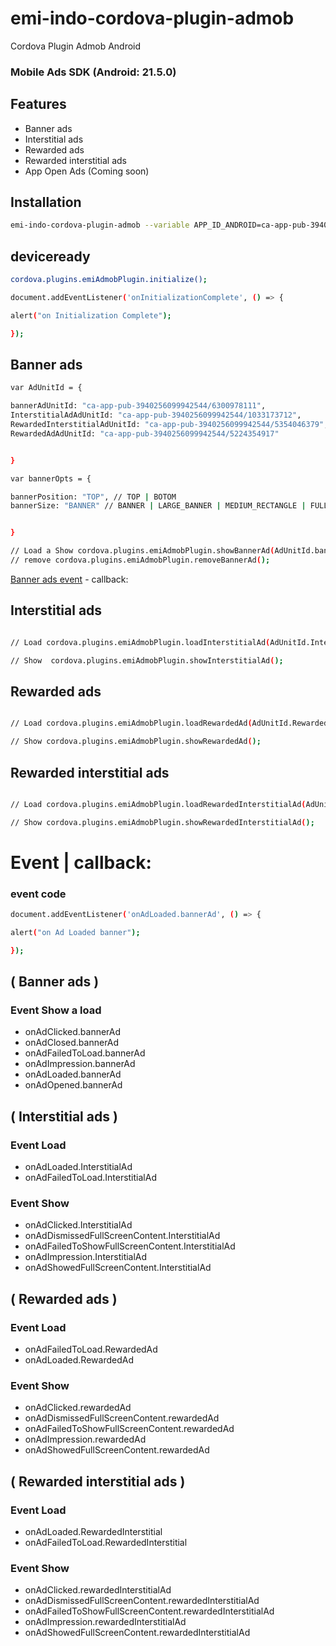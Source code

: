 # emi-indo-cordova-plugin-admob
 Cordova Plugin Admob Android

### Mobile Ads SDK (Android: 21.5.0)

 ## Features

- Banner ads
- Interstitial ads
- Rewarded ads
- Rewarded interstitial ads
- App Open Ads (Coming soon)




## Installation

```sh
emi-indo-cordova-plugin-admob --variable APP_ID_ANDROID=ca-app-pub-3940256099942544~3347511713
```


## deviceready

```sh
cordova.plugins.emiAdmobPlugin.initialize();

document.addEventListener('onInitializationComplete', () => {

alert("on Initialization Complete");

});


```
## Banner ads

```sh
var AdUnitId = {

bannerAdUnitId: "ca-app-pub-3940256099942544/6300978111",
InterstitialAdAdUnitId: "ca-app-pub-3940256099942544/1033173712",
RewardedInterstitialAdUnitId: "ca-app-pub-3940256099942544/5354046379",
RewardedAdAdUnitId: "ca-app-pub-3940256099942544/5224354917"


}

var bannerOpts = {

bannerPosition: "TOP", // TOP | BOTOM
bannerSize: "BANNER" // BANNER | LARGE_BANNER | MEDIUM_RECTANGLE | FULL_BANNER | LEADERBOARD |  (Smart Banners DEPRECATED)


}

// Load a Show cordova.plugins.emiAdmobPlugin.showBannerAd(AdUnitId.bannerAdUnitId, bannerOpts);
// remove cordova.plugins.emiAdmobPlugin.removeBannerAd();

```

 [Banner ads event](https://github.com/EMI-INDO/emi-indo-cordova-plugin-admob/edit/main/README.md#banner-ad) - callback:


## Interstitial ads

```sh

// Load cordova.plugins.emiAdmobPlugin.loadInterstitialAd(AdUnitId.InterstitialAdAdUnitId);

// Show  cordova.plugins.emiAdmobPlugin.showInterstitialAd();

```


## Rewarded ads

```sh

// Load cordova.plugins.emiAdmobPlugin.loadRewardedAd(AdUnitId.RewardedAdAdUnitId);

// Show cordova.plugins.emiAdmobPlugin.showRewardedAd();

```

## Rewarded interstitial ads

```sh

// Load cordova.plugins.emiAdmobPlugin.loadRewardedInterstitialAd(AdUnitId.RewardedInterstitialAdUnitId);

// Show cordova.plugins.emiAdmobPlugin.showRewardedInterstitialAd();

```








# Event | callback:
### event code

```sh
document.addEventListener('onAdLoaded.bannerAd', () => {

alert("on Ad Loaded banner");

});

```

## ( Banner ads )

### Event Show a load

- onAdClicked.bannerAd
- onAdClosed.bannerAd
- onAdFailedToLoad.bannerAd
- onAdImpression.bannerAd
- onAdLoaded.bannerAd
- onAdOpened.bannerAd




## ( Interstitial ads )

### Event Load

- onAdLoaded.InterstitialAd
- onAdFailedToLoad.InterstitialAd

### Event Show

- onAdClicked.InterstitialAd
- onAdDismissedFullScreenContent.InterstitialAd
- onAdFailedToShowFullScreenContent.InterstitialAd
- onAdImpression.InterstitialAd
- onAdShowedFullScreenContent.InterstitialAd




## ( Rewarded ads )

### Event Load

- onAdFailedToLoad.RewardedAd
- onAdLoaded.RewardedAd


### Event Show

- onAdClicked.rewardedAd
- onAdDismissedFullScreenContent.rewardedAd
- onAdFailedToShowFullScreenContent.rewardedAd
- onAdImpression.rewardedAd
- onAdShowedFullScreenContent.rewardedAd



## ( Rewarded interstitial ads )

### Event Load

- onAdLoaded.RewardedInterstitial
- onAdFailedToLoad.RewardedInterstitial


### Event Show

- onAdClicked.rewardedInterstitialAd
- onAdDismissedFullScreenContent.rewardedInterstitialAd
- onAdFailedToShowFullScreenContent.rewardedInterstitialAd
- onAdImpression.rewardedInterstitialAd
- onAdShowedFullScreenContent.rewardedInterstitialAd


                    
                             
